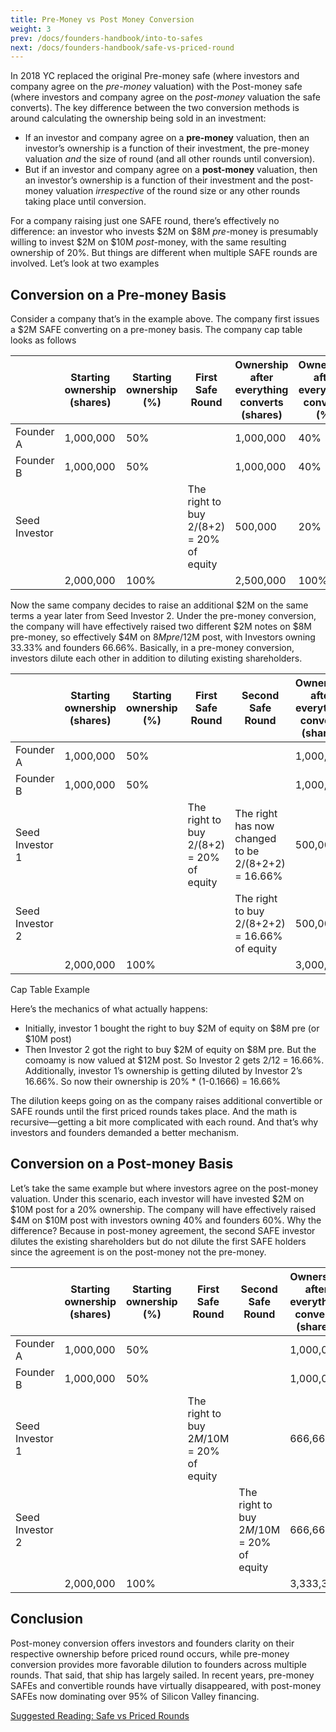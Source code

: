 ```yaml
---
title: Pre-Money vs Post Money Conversion
weight: 3
prev: /docs/founders-handbook/into-to-safes
next: /docs/founders-handbook/safe-vs-priced-round
---
```


In 2018 YC replaced the original Pre-money safe (where investors and company agree on the *pre-money* valuation) with the Post-money safe (where investors and company agree on the *post-money* valuation the safe converts). The key difference between the two conversion methods is around calculating the ownership being sold in an investment:

- If an investor and company agree on a **pre-money** valuation, then an investor’s ownership is a function of their investment, the pre-money valuation *and* the size of round (and all other rounds until conversion).
- But if an investor and company agree on a **post-money** valuation, then an investor’s ownership is a function of their investment and the post-money valuation *irrespective* of the round size or any other rounds taking place until conversion.

For a company raising just one SAFE round, there’s effectively no difference: an investor who invests $2M on $8M *pre*-money is presumably willing to invest $2M on $10M *post*-money, with the same resulting ownership of 20%. But things are different when multiple SAFE rounds are involved. Let’s look at two examples

## Conversion on a Pre-money Basis

Consider a company that’s in the example above.  The company first issues a $2M SAFE  converting on a pre-money basis.  The company cap table looks as follows  

|  | Starting ownership (shares) | Starting ownership (%) | First Safe Round | Ownership after everything converts (shares) | Ownership after everything converts (%) |
| --- | --- | --- | --- | --- | --- |
| Founder A | 1,000,000 | 50%  |  | 1,000,000 | 40%  |
| Founder B | 1,000,000 | 50% |  | 1,000,000 | 40%  |
| Seed Investor |  |  | The right to buy 2/(8+2) = 20% of equity  | 500,000 | 20%  |
|  | 2,000,000 | 100% |  | 2,500,000 | 100% |

Now the same company decides to raise an additional $2M on the same terms a year later from Seed Investor 2. Under the pre-money conversion, the company will have effectively raised two different $2M notes on $8M pre-money, so effectively $4M on $8M pre/$12M post, with Investors owning 33.33% and founders 66.66%.  Basically, in a pre-money conversion, investors dilute each other in addition to diluting existing shareholders. 

|  | Starting ownership (shares) | Starting ownership (%) | First Safe Round | Second Safe Round | Ownership after everything converts (shares) | Ownership after everything converts (%) |
| --- | --- | --- | --- | --- | --- | --- |
| Founder A | 1,000,000 | 50%  |  |  | 1,000,000 | 33.33%  |
| Founder B | 1,000,000 | 50% |  |  | 1,000,000 | 33.33%  |
| Seed Investor 1 |  |  | The right to buy 2/(8+2) = 20% of equity  | The right has now changed to be 2/(8+2+2) = 16.66% | 500,000 | 16.66%  |
| Seed Investor 2 |  |  |  | The right to buy 2/(8+2+2) = 16.66% of equity | 500,000 | 16.66%  |
|  | 2,000,000 | 100% |  |  | 3,000,000 | 100% |

Cap Table Example

Here’s the mechanics of what actually happens:

- Initially, investor 1 bought the right to buy $2M of equity on $8M pre (or $10M post)
- Then Investor 2 got the right to buy $2M of equity on $8M pre.  But the comoamy is now valued at $12M post.  So Investor 2 gets 2/12 = 16.66%.  Additionally, investor 1’s ownership is getting diluted by Investor 2’s 16.66%.  So now their ownership is 20% * (1-0.1666) = 16.66%

The dilution keeps going on as the company raises additional convertible or SAFE rounds until the first priced rounds takes place. And the math is recursive—getting a bit more complicated with each round.  And that’s why investors and founders demanded a better mechanism.  

## Conversion on a Post-money Basis

Let’s take the same example but where investors agree on the post-money valuation. Under this scenario, each investor will have invested $2M on $10M post for a 20% ownership. The company will have effectively raised $4M on $10M post with investors owning 40% and founders 60%. Why the difference? Because in post-money agreement, the second SAFE investor dilutes the existing shareholders but do not dilute the first SAFE holders since the agreement is on the post-money not the pre-money.

|  | Starting ownership (shares) | Starting ownership (%) | First Safe Round | Second Safe Round | Ownership after everything converts (shares) | Ownership after everything converts (%) |
| --- | --- | --- | --- | --- | --- | --- |
| Founder A | 1,000,000 | 50%  |  |  | 1,000,000 | 30%  |
| Founder B | 1,000,000 | 50% |  |  | 1,000,000 | 30%  |
| Seed Investor 1 |  |  | The right to buy $2M/$10M = 20% of equity  |  | 666,666 | 20%  |
| Seed Investor 2 |  |  |  | The right to buy $2M/$10M = 20% of equity | 666,666 | 20%  |
|  | 2,000,000 | 100% |  |  | 3,333,333 | 100% |

## Conclusion

Post-money conversion offers investors and founders clarity on their respective ownership before priced round occurs, while pre-money conversion provides more favorable dilution to founders across multiple rounds. That said, that ship has largely sailed. In recent years, pre-money SAFEs and convertible rounds have virtually disappeared, with post-money SAFEs now dominating over 95% of Silicon Valley financing.

[Suggested Reading: Safe vs Priced Rounds](SAFE%20vs%20Priced%20Round%203c5a0edb257449558cf968f5ded58812.md)
